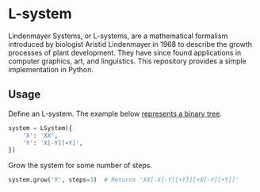 # L-system

Lindenmayer Systems, or L-systems, are a mathematical formalism introduced by biologist Aristid Lindenmayer in 1968 to describe the growth processes of plant development. They have since found applications in computer graphics, art, and linguistics. This repository provides a simple implementation in Python.

## Usage

Define an L-system. The example below [represents a binary tree](https://www.youtube.com/watch?v=puwhf-404Xc). 

```python
system = LSystem({
    'X': 'XX',
    'Y': 'X[-Y][+Y]',
})
```

Grow the system for some number of steps.

```python
system.grow('Y', steps=3)  # Returns 'XX[-X[-Y][+Y]][+X[-Y][+Y]]'
```
